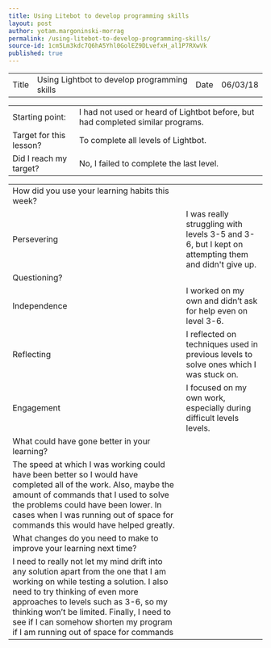 ```yaml
---
title: Using Litebot to develop programming skills
layout: post
author: yotam.margoninski-morrag
permalink: /using-litebot-to-develop-programming-skills/
source-id: 1cm5Lm3kdc7Q6hA5Yhl0GolEZ9DLvefxH_al1P7RXwVk
published: true
---
```

<table>
  <tr>
    <td>Title</td>
    <td>Using Lightbot to develop programming skills </td>
    <td>Date</td>
    <td>06/03/18</td>
  </tr>
</table>


<table>
  <tr>
    <td>Starting point:</td>
    <td>I had not used or heard of Lightbot before, but had completed similar programs.</td>
  </tr>
  <tr>
    <td>Target for this lesson?</td>
    <td>To complete all levels of Lightbot.</td>
  </tr>
  <tr>
    <td>Did I reach my target? </td>
    <td>No, I failed to complete the last level.</td>
  </tr>
</table>


<table>
  <tr>
    <td>How did you use your learning habits this week?</td>
    <td></td>
  </tr>
  <tr>
    <td>Persevering</td>
    <td>I was really struggling with levels 3-5 and 3-6, but I kept on attempting them and didn't give up.</td>
  </tr>
  <tr>
    <td>Questioning?</td>
    <td></td>
  </tr>
  <tr>
    <td>Independence</td>
    <td>I worked on my own and didn’t ask for help even on level 3-6.</td>
  </tr>
  <tr>
    <td>Reflecting</td>
    <td>I reflected on techniques used in previous levels to solve ones which I was stuck on.</td>
  </tr>
  <tr>
    <td>Engagement</td>
    <td>I focused on my own work, especially during difficult levels levels.</td>
  </tr>
  <tr>
    <td>What could have gone better in your learning?</td>
    <td></td>
  </tr>
  <tr>
    <td>The speed at which I was working could have been better so I would have completed all of the work. Also, maybe the amount of commands that I used to solve the problems could have been lower. In cases when I was running out of space for commands this would have helped greatly. </td>
    <td></td>
  </tr>
  <tr>
    <td>What changes do you need to make to improve your learning next time?</td>
    <td></td>
  </tr>
  <tr>
    <td>I need to really not let my mind drift into any solution apart from the one that I am working on while testing a solution. I also need to try thinking of even more approaches to levels such as 3-6, so my thinking won’t be limited. Finally, I need to see if I can somehow shorten my program if I am running out of space for commands</td>
    <td></td>
  </tr>
</table>


